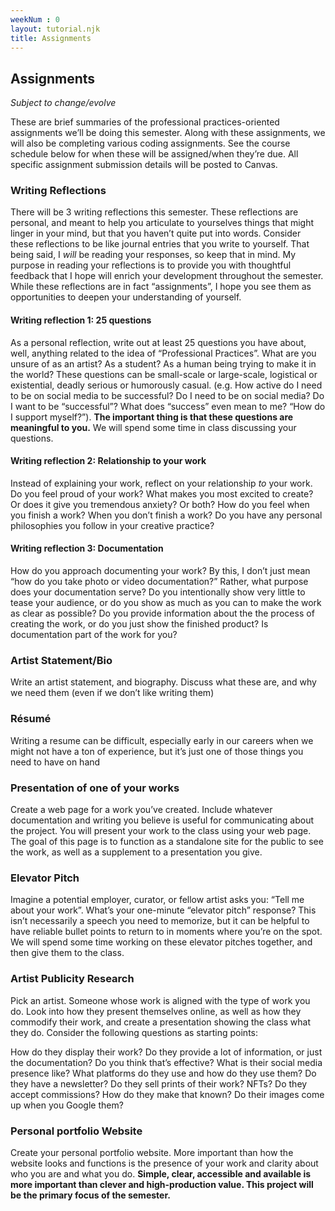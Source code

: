 ```yaml
---
weekNum : 0
layout: tutorial.njk
title: Assignments
---
```


## Assignments

_Subject to change/evolve_

These are brief summaries of the professional practices-oriented assignments we’ll be doing this semester. Along with these assignments, we will also be completing various coding assignments. See the course schedule below for when these will be assigned/when they’re due. All specific assignment submission details will be posted to Canvas.

### Writing Reflections

There will be 3 writing reflections this semester. These reflections are personal, and meant to help you articulate to yourselves things that might linger in your mind, but that you haven’t quite put into words. Consider these reflections to be like journal entries that you write to yourself. That being said, I _will_ be reading your responses, so keep that in mind. My purpose in reading your reflections is to provide you with thoughtful feedback that I hope will enrich your development throughout the semester. While these reflections are in fact “assignments”, I hope you see them as opportunities to deepen your understanding of yourself.

#### Writing reflection 1: 25 questions

As a personal reflection, write out at least 25 questions you have about, well, anything related to the idea of “Professional Practices”. What are you unsure of as an artist? As a student? As a human being trying to make it in the world? These questions can be small-scale or large-scale, logistical or existential, deadly serious or humorously casual. (e.g. How active do I need to be on social media to be successful? Do I need to be on social media? Do I want to be “successful”? What does “success” even mean to me? “How do I support myself?”). **The important thing is that these questions are meaningful to you.** We will spend some time in class discussing your questions.

#### Writing reflection 2: Relationship to your work

Instead of explaining your work, reflect on your relationship _to_ your work. Do you feel proud of your work? What makes you most excited to create? Or does it give you tremendous anxiety? Or both? How do you feel when you finish a work? When you don’t finish a work? Do you have any personal philosophies you follow in your creative practice?

#### Writing reflection 3: Documentation

How do you approach documenting your work? By this, I don’t just mean “how do you take photo or video documentation?” Rather, what purpose does your documentation serve? Do you intentionally show very little to tease your audience, or do you show as much as you can to make the work as clear as possible? Do you provide information about the the process of creating the work, or do you just show the finished product? Is documentation part of the work for you?

### Artist Statement/Bio

Write an artist statement, and biography. Discuss what these are, and why we need them (even if we don’t like writing them)

### Résumé

Writing a resume can be difficult, especially early in our careers when we might not have a ton of experience, but it’s just one of those things you need to have on hand

### Presentation of one of your works

Create a web page for a work you’ve created. Include whatever documentation and writing you believe is useful for communicating about the project. You will present your work to the class using your web page. The goal of this page is to function as a standalone site for the public to see the work, as well as a supplement to a presentation you give.

### Elevator Pitch

Imagine a potential employer, curator, or fellow artist asks you: “Tell me about your work”. What’s your one-minute “elevator pitch” response? This isn’t necessarily a speech you need to memorize, but it can be helpful to have reliable bullet points to return to in moments where you’re on the spot. We will spend some time working on these elevator pitches together, and then give them to the class.

### Artist Publicity Research

Pick an artist. Someone whose work is aligned with the type of work you do. Look into how they present themselves online, as well as how they commodify their work, and create a presentation showing the class what they do. Consider the following questions as starting points:

How do they display their work? Do they provide a lot of information, or just the documentation? Do you think that’s effective? What is their social media presence like? What platforms do they use and how do they use them? Do they have a newsletter? Do they sell prints of their work? NFTs? Do they accept commissions? How do they make that known? Do their images come up when you Google them?

### Personal portfolio Website

Create your personal portfolio website. More important than how the website looks and functions is the presence of your work and clarity about who you are and what you do. **Simple, clear, accessible and available is more important than clever and high-production value. This project will be the primary focus of the semester.**
